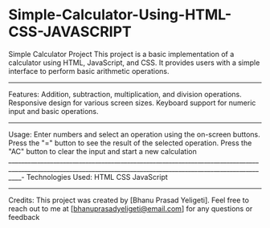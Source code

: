 # Simple-Calculator-Using-HTML-CSS-JAVASCRIPT
Simple Calculator Project
This project is a basic implementation of a calculator using HTML, JavaScript, and CSS. It provides users with a simple interface to perform basic arithmetic operations.
___________________________________________________________________________________________________________________________________________________________________
Features:
Addition, subtraction, multiplication, and division operations.
Responsive design for various screen sizes.
Keyboard support for numeric input and basic operations.
__________________________________________________________________________________________________________________________________________________________
Usage:
Enter numbers and select an operation using the on-screen buttons.
Press the "=" button to see the result of the selected operation.
Press the "AC" button to clear the input and start a new calculation
________________________________________________________________________________________________________________________________________________________________-
Technologies Used:
HTML
CSS
JavaScript
_________________________________________________________________________________________________________________________________________________
Credits:
This project was created by [Bhanu Prasad Yeligeti]. Feel free to reach out to me at [bhanuprasadyeligeti@email.com] for any questions or feedback
